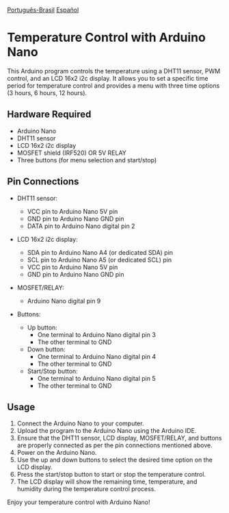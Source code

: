 [Português-Brasil](README.pt-br.md.md)
[Español](README.pt-br.md.md)

# Temperature Control with Arduino Nano

This Arduino program controls the temperature using a DHT11 sensor, PWM control, and an LCD 16x2 i2c display. It allows you to set a specific time period for temperature control and provides a menu with three time options (3 hours, 6 hours, 12 hours).

## Hardware Required

- Arduino Nano
- DHT11 sensor
- LCD 16x2 i2c display
- MOSFET shield (IRF520) OR 5V RELAY
- Three buttons (for menu selection and start/stop)

## Pin Connections

- DHT11 sensor:
  - VCC pin to Arduino Nano 5V pin
  - GND pin to Arduino Nano GND pin
  - DATA pin to Arduino Nano digital pin 2

- LCD 16x2 i2c display:
  - SDA pin to Arduino Nano A4 (or dedicated SDA) pin
  - SCL pin to Arduino Nano A5 (or dedicated SCL) pin
  - VCC pin to Arduino Nano 5V pin
  - GND pin to Arduino Nano GND pin

- MOSFET/RELAY:
  - Arduino Nano digital pin 9
 

- Buttons:
  - Up button:
    - One terminal to Arduino Nano digital pin 3
    - The other terminal to GND
  - Down button:
    - One terminal to Arduino Nano digital pin 4
    - The other terminal to GND
  - Start/Stop button:
    - One terminal to Arduino Nano digital pin 5
    - The other terminal to GND

## Usage

1. Connect the Arduino Nano to your computer.
2. Upload the program to the Arduino Nano using the Arduino IDE.
3. Ensure that the DHT11 sensor, LCD display, MOSFET/RELAY, and buttons are properly connected as per the pin connections mentioned above.
4. Power on the Arduino Nano.
5. Use the up and down buttons to select the desired time option on the LCD display.
6. Press the start/stop button to start or stop the temperature control.
7. The LCD display will show the remaining time, temperature, and humidity during the temperature control process.

Enjoy your temperature control with Arduino Nano!
